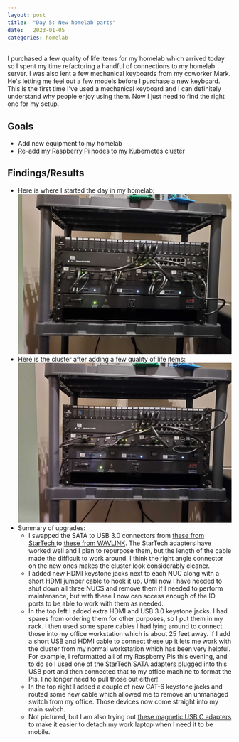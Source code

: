 ```yaml
---
layout: post
title:  "Day 5: New homelab parts"
date:   2023-01-05
categories: homelab
---
```


I purchased a few quality of life items for my homelab which arrived today so I spent my time refactoring a handful of connections to my homelab server. I was also lent a few mechanical keyboards from my coworker Mark. He's letting me feel out a few models before I purchase a new keyboard. This is the first time I've used a mechanical keyboard and I can definitely understand why people enjoy using them. Now I just need to find the right one for my setup.

## Goals

* Add new equipment to my homelab
* Re-add my Raspberry Pi nodes to my Kubernetes cluster

## Findings/Results

* Here is where I started the day in my homelab:
  ![Homelab 2022-12-26](/assets/homelab-2022-12-26.jpg)
* Here is the cluster after adding a few quality of life items:
  ![Homelab 2023-01-05](/assets/homelab-2023-01-05.jpg)
* Summary of upgrades:
    * I swapped the SATA to USB 3.0 connectors from [these from StarTech ](https://www.amazon.com/gp/product/B00HJZJI84/ref=ppx_yo_dt_b_search_asin_title?ie=UTF8&psc=1) to [these from WAVLINK](https://www.amazon.com/dp/B09JSL3D6Q?psc=1&ref=ppx_yo2ov_dt_b_product_details). The StarTech adapters have worked well and I plan to repurpose them, but the length of the cable made the difficult to work around. I think the right angle connector on the new ones makes the cluster look considerably cleaner.
    * I added new HDMI keystone jacks next to each NUC along with a short HDMI jumper cable to hook it up. Until now I have needed to shut down all three NUCS and remove them if I needed to perform maintenance, but with these I now can access enough of the IO ports to be able to work with them as needed.
    * In the top left I added extra HDMI and USB 3.0 keystone jacks. I had spares from ordering them for other purposes, so I put them in my rack. I then used some spare cables I had lying around to connect those into my office workstation which is about 25 feet away. If I add a short USB and HDMI cable to connect these up it lets me work with the cluster from my normal workstation which has been very helpful. For example, I reformatted all of my Raspberry Pis this evening, and to do so I used one of the StarTech SATA adapters plugged into this USB port and then connected that to my office machine to format the Pis. I no longer need to pull those out either!
    * In the top right I added a couple of new CAT-6 keystone jacks and routed some new cable which allowed me to remove an unmanaged switch from my office. Those devices now come straight into my main switch.
    * Not pictured, but I am also trying out [these magnetic USB C adapters](https://www.amazon.com/dp/B09XDK67YR?ref=ppx_yo2ov_dt_b_product_details&th=1) to make it easier to detach my work laptop when I need it to be mobile.
